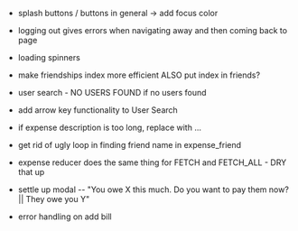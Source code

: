 - splash buttons / buttons in general -> add focus color
- logging out gives errors when navigating away and then coming back to page
- loading spinners
- make friendships index more efficient ALSO put index in friends?
- user search - NO USERS FOUND if no users found
- add arrow key functionality to User Search
- if expense description is too long, replace with ...
- get rid of ugly loop in finding friend name in expense_friend
- expense reducer does the same thing for FETCH and FETCH_ALL - DRY that up
- settle up modal -- "You owe X this much. Do you want to pay them now? || They owe you Y"

- error handling on add bill
